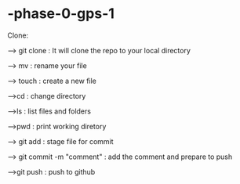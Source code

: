 # -phase-0-gps-1

Clone:

--> git clone <url> : It will clone the repo to your local directory

--> mv <path><filename> <path><newFilnename> : rename your file

--> touch <filename> : create a new file

-->cd :  change directory

-->ls : list files and folders

-->pwd : print working diretory

--> git add <filename> : stage file for commit

--> git commit -m "comment" : add the comment and prepare to push

-->git push : push to github

